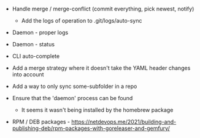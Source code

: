 * Handle merge / merge-conflict (commit everything, pick newest, notify)
  - Add the logs of operation to .git/logs/auto-sync
* Daemon - proper logs
* Daemon - status

* CLI auto-complete

* Add a merge strategy where it doesn't take the YAML header changes into account
* Add a way to only sync some-subfolder in a repo
* Ensure that the 'daemon' process can be found
  - It seems it wasn't being installed by the homebrew package

* RPM / DEB packages - https://netdevops.me/2021/building-and-publishing-deb/rpm-packages-with-goreleaser-and-gemfury/
